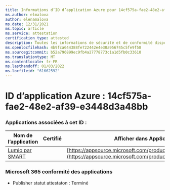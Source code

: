 ```yaml
---
title: Informations d’ID d’application Azure pour 14cf575a-fae2-48e2-af39-e3448d3a48bb
ms.author: elmalova
author: elenamalova
ms.date: 12/31/2021
ms.topic: article
ms.service: attestation
certification_type: attested
description: Toutes les informations de sécurité et de conformité disponibles pour 14cf575a-fae2-48e2-af39-e3448d3a48bb.
ms.openlocfilehash: 4b9fca644388fe722442e4e30a956745c5fe9f58
ms.sourcegitcommit: b52a796899ec9fb4a27778773c1a1d5fb0c33610
ms.translationtype: MT
ms.contentlocale: fr-FR
ms.lasthandoff: 01/03/2022
ms.locfileid: "61662592"
---
```

# <a name="azure-app-id-14cf575a-fae2-48e2-af39-e3448d3a48bb"></a>ID d’application Azure : 14cf575a-fae2-48e2-af39-e3448d3a48bb


### <a name="apps-associated-with-this-id"></a>Applications associées à cet ID :
| **Nom de l’application** | **Certifié** | **Afficher dans AppSource** |
|--------------|---------------|-----------------------|
| [Lumio par SMART](https://docs.microsoft.com/microsoft-365-app-certification/forward/WA200001874) |  | [https://appsource.microsoft.com/product/office/WA200001874](https://appsource.microsoft.com/product/office/WA200001874) |

### <a name="microsoft-365-app-compliance-status"></a>Microsoft 365 conformité des applications
- Publisher statut attestaton : Terminé
